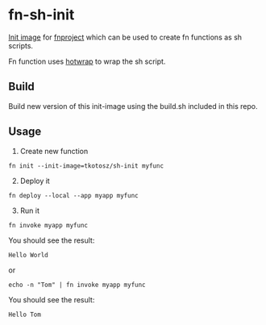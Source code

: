 # fn-sh-init

[Init image](https://github.com/fnproject/docs/blob/master/cli/how-to/create-init-image.md) for [fnproject](https://github.com/fnproject) which can be used to create fn functions as sh scripts.

Fn function uses [hotwrap](https://github.com/fnproject/hotwrap) to wrap the sh script.

## Build

Build new version of this init-image using the build.sh included in this repo.

## Usage

1. Create new function
```
fn init --init-image=tkotosz/sh-init myfunc
```

2. Deploy it
```
fn deploy --local --app myapp myfunc
```

3. Run it
```
fn invoke myapp myfunc
```
You should see the result:
```
Hello World
```

or

```
echo -n "Tom" | fn invoke myapp myfunc
```
You should see the result:
```
Hello Tom
```
